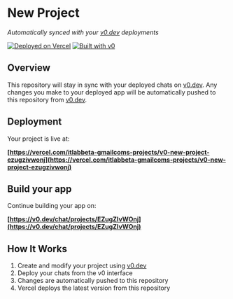 # New Project

*Automatically synced with your [v0.dev](https://v0.dev) deployments*

[![Deployed on Vercel](https://img.shields.io/badge/Deployed%20on-Vercel-black?style=for-the-badge&logo=vercel)](https://vercel.com/itlabbeta-gmailcoms-projects/v0-new-project-ezugzivwonj)
[![Built with v0](https://img.shields.io/badge/Built%20with-v0.dev-black?style=for-the-badge)](https://v0.dev/chat/projects/EZugZIvWOnj)

## Overview

This repository will stay in sync with your deployed chats on [v0.dev](https://v0.dev).
Any changes you make to your deployed app will be automatically pushed to this repository from [v0.dev](https://v0.dev).

## Deployment

Your project is live at:

**[https://vercel.com/itlabbeta-gmailcoms-projects/v0-new-project-ezugzivwonj](https://vercel.com/itlabbeta-gmailcoms-projects/v0-new-project-ezugzivwonj)**

## Build your app

Continue building your app on:

**[https://v0.dev/chat/projects/EZugZIvWOnj](https://v0.dev/chat/projects/EZugZIvWOnj)**

## How It Works

1. Create and modify your project using [v0.dev](https://v0.dev)
2. Deploy your chats from the v0 interface
3. Changes are automatically pushed to this repository
4. Vercel deploys the latest version from this repository